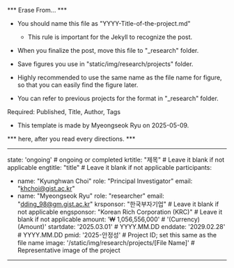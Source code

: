 ***           Erase From...           ***

* You should name this file as "YYYY-Title-of-the-project.md"
    - This rule is important for the Jekyll to recognize the post.
* When you finalize the post, move this file to "_research" folder.
* Save figures you use in "static/img/research/projects" folder.

* Highly recommended to use the same name as the file name for figure, 
  so that you can easily find the figure later.

* You can refer to previous projects for the format in "_research" folder.

Required: Published, Title, Author, Tags

- This template is made by Myeongseok Ryu on 2025-05-09.

*** here, after you read every directions. ***

---
state: 'ongoing' # ongoing or completed
krtitle: "제목" # Leave it blank if not applicable
engtitle: "title" # Leave it blank if not applicable
participants: 
  - name: "Kyunghwan Choi"
    role: "Principal Investigator"
    email: "khchoi@gist.ac.kr"
  - name: "Myeongseok Ryu"
    role: "researcher"
    email: "dding_98@gm.gist.ac.kr"
krsponsor: "한국부자기업" # Leave it blank if not applicable
engsponsor: "Korean Rich Corporation (KRC)" # Leave it blank if not applicable
amount: '₩ 1,056,556,000' # '(Currency) (Amount)'
startdate: '2025.03.01' # YYYY.MM.DD
enddate: '2029.02.28' # YYYY.MM.DD
pmid: '2025-안정성' # Project ID; set this same as the file name
image: '/static/img/research/projects/[File Name]' # Representative image of the project
---
